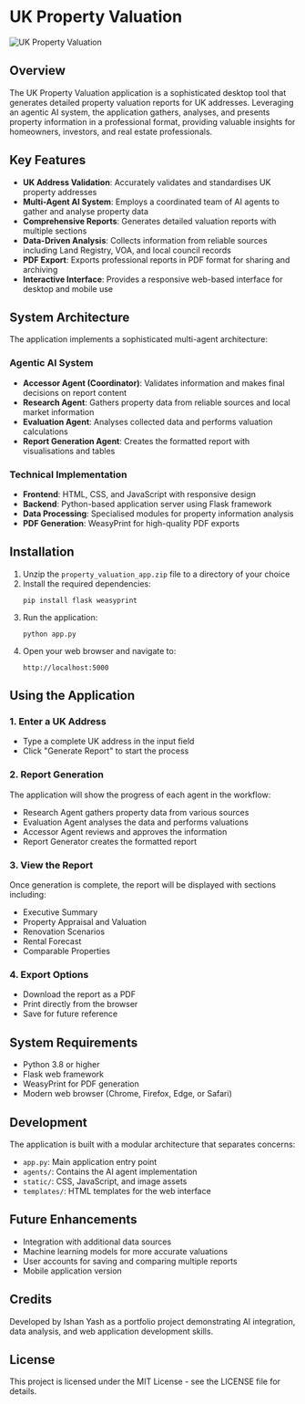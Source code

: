 # UK Property Valuation

![UK Property Valuation](https://private-us-east-1.manuscdn.com/sessionFile/fPKRSNtsIYtUPQcl4oiPve/sandbox/J8AOUqZ8OTCdBxdJJeWpEw-images_1748870787639_na1fn_L2hvbWUvdWJ1bnR1L3VrX3Byb3BlcnR5X3ZhbHVhdGlvbl9iYW5uZXI.png?Policy=eyJTdGF0ZW1lbnQiOlt7IlJlc291cmNlIjoiaHR0cHM6Ly9wcml2YXRlLXVzLWVhc3QtMS5tYW51c2Nkbi5jb20vc2Vzc2lvbkZpbGUvZlBLUlNOdHNJWXRVUFFjbDRvaVB2ZS9zYW5kYm94L0o4QU9VcVo4T1RDZEJ4ZEpKZVdwRXctaW1hZ2VzXzE3NDg4NzA3ODc2MzlfbmExZm5fTDJodmJXVXZkV0oxYm5SMUwzVnJYM0J5YjNCbGNuUjVYM1poYkhWaGRHbHZibDlpWVc1dVpYSS5wbmciLCJDb25kaXRpb24iOnsiRGF0ZUxlc3NUaGFuIjp7IkFXUzpFcG9jaFRpbWUiOjE3NjcyMjU2MDB9fX1dfQ__&Key-Pair-Id=K2HSFNDJXOU9YS&Signature=aSf2mqStNVUks9woRbS25xjtIodNgYOnmLo41kvFd1EDpoqnXLTuwW8VSvdb2VY2-V-jw6FbKFxzoMyEhbM2I6~GLCI-rQKPlpWh~cIeaL602x8tKRvabWevfdcFCftoGGHgu97MquhzvZqlwQlkFLJIncIN5PiCKwta0VT4oh0pQZivhZPr8P1UlM8uNWZkFq-yxk3U~hIp-uN-mNVeBbqakVscF1kq69ig-0ZXzRRweKbu0Loddox0raLVSrbnDma3rk2OZ27cTxNTFI3hUZqHZl6PJXk47~39vcm~JLA9SLF9~28d7xDB9dY8JDOZWLEoK-iUV2buaFPVigs5dg__)

## Overview

The UK Property Valuation application is a sophisticated desktop tool that generates detailed property valuation reports for UK addresses. Leveraging an agentic AI system, the application gathers, analyses, and presents property information in a professional format, providing valuable insights for homeowners, investors, and real estate professionals.

## Key Features

- **UK Address Validation**: Accurately validates and standardises UK property addresses
- **Multi-Agent AI System**: Employs a coordinated team of AI agents to gather and analyse property data
- **Comprehensive Reports**: Generates detailed valuation reports with multiple sections
- **Data-Driven Analysis**: Collects information from reliable sources including Land Registry, VOA, and local council records
- **PDF Export**: Exports professional reports in PDF format for sharing and archiving
- **Interactive Interface**: Provides a responsive web-based interface for desktop and mobile use

## System Architecture

The application implements a sophisticated multi-agent architecture:

### Agentic AI System

- **Accessor Agent (Coordinator)**: Validates information and makes final decisions on report content
- **Research Agent**: Gathers property data from reliable sources and local market information
- **Evaluation Agent**: Analyses collected data and performs valuation calculations
- **Report Generation Agent**: Creates the formatted report with visualisations and tables

### Technical Implementation

- **Frontend**: HTML, CSS, and JavaScript with responsive design
- **Backend**: Python-based application server using Flask framework
- **Data Processing**: Specialised modules for property information analysis
- **PDF Generation**: WeasyPrint for high-quality PDF exports

## Installation

1. Unzip the `property_valuation_app.zip` file to a directory of your choice
2. Install the required dependencies:
   ```
   pip install flask weasyprint
   ```
3. Run the application:
   ```
   python app.py
   ```
4. Open your web browser and navigate to:
   ```
   http://localhost:5000
   ```

## Using the Application

### 1. Enter a UK Address

- Type a complete UK address in the input field
- Click "Generate Report" to start the process

### 2. Report Generation

The application will show the progress of each agent in the workflow:
- Research Agent gathers property data from various sources
- Evaluation Agent analyses the data and performs valuations
- Accessor Agent reviews and approves the information
- Report Generator creates the formatted report

### 3. View the Report

Once generation is complete, the report will be displayed with sections including:
- Executive Summary
- Property Appraisal and Valuation
- Renovation Scenarios
- Rental Forecast
- Comparable Properties

### 4. Export Options

- Download the report as a PDF
- Print directly from the browser
- Save for future reference

## System Requirements

- Python 3.8 or higher
- Flask web framework
- WeasyPrint for PDF generation
- Modern web browser (Chrome, Firefox, Edge, or Safari)

## Development

The application is built with a modular architecture that separates concerns:
- `app.py`: Main application entry point
- `agents/`: Contains the AI agent implementation
- `static/`: CSS, JavaScript, and image assets
- `templates/`: HTML templates for the web interface

## Future Enhancements

- Integration with additional data sources
- Machine learning models for more accurate valuations
- User accounts for saving and comparing multiple reports
- Mobile application version

## Credits

Developed by Ishan Yash as a portfolio project demonstrating AI integration, data analysis, and web application development skills.

## License

This project is licensed under the MIT License - see the LICENSE file for details.
